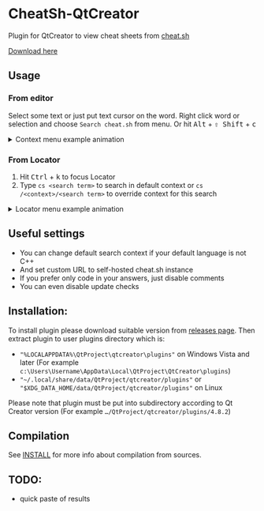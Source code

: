 # CheatSh-QtCreator
Plugin for QtCreator to view cheat sheets from [cheat.sh](https://github.com/chubin/cheat.sh)

[Download here](https://github.com/pozemka/cheatsh-qtcreator/releases)

## Usage
### From editor
Select some text or just put text cursor on the word. Right click word or selection and choose `Search cheat.sh` from menu. Or hit <kbd>Alt</kbd> + <kbd>⇧ Shift</kbd> + <kbd>c</kbd>

<details><summary>Context menu example animation</summary>

![Context menu example animation](https://raw.githubusercontent.com/pozemka/resources/master/contextmenu.gif)

</details>

### From Locator
1. Hit <kbd>Ctrl</kbd> + <kbd>k</kbd> to focus Locator
2. Type `cs <search term>` to search in default context or `cs /<context>/<search term>` to override context for this search

<details><summary>Locator menu example animation</summary>
  
![Locator example animation](https://raw.githubusercontent.com/pozemka/resources/master/locator.gif)

</details>

## Useful settings
* You can change default search context if your default language is not C++
* And set custom URL to self-hosted cheat.sh instance
* If you prefer only code in your answers, just disable comments
* You can even disable update checks

## Installation:
To install plugin please download suitable version from [releases page](https://github.com/pozemka/cheatsh-qtcreator/releases). 
Then extract plugin to user plugins directory which is:
* `"%LOCALAPPDATA%\QtProject\qtcreator\plugins"` on Windows Vista and later (For example `c:\Users\Username\AppData\Local\QtProject\QtCreator\plugins`)
* `"~/.local/share/data/QtProject/qtcreator/plugins"` or `"$XDG_DATA_HOME/data/QtProject/qtcreator/plugins"` on Linux

Please note that plugin must be put into subdirectory according to Qt Creator version (For example `…/QtProject/qtcreator/plugins/4.8.2`)

## Compilation
See [INSTALL](INSTALL.md) for more info about compilation from sources.

## TODO:
* quick paste of results
